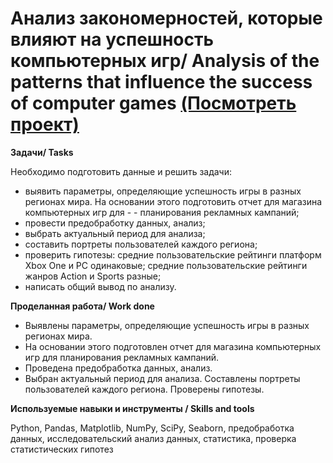 # Анализ закономерностей, которые влияют на успешность компьютерных игр/ Analysis of the patterns that influence the success of computer games [(Посмотреть проект)](https://github.com/martynovamarina/analytic_projects/blob/main/Project_Analysis%20of%20the%20patterns%20that%20determine%20the%20success%20of%20computer%20games/Analysys%20of%20the%20patterns%20in%20computers%20games.ipynb)

**Задачи/ Tasks**

Необходимо подготовить данные и решить задачи:

- выявить параметры, определяющие успешность игры в разных регионах мира. На основании этого подготовить отчет для магазина компьютерных игр для - - планирования рекламных кампаний;
- провести предобработку данных, анализ;
- выбрать актуальный период для анализа;
- составить портреты пользователей каждого региона;
- проверить гипотезы: средние пользовательские рейтинги платформ Xbox One и PC одинаковые; средние пользовательские рейтинги жанров Action и Sports разные;
- написать общий вывод по анализу.

**Проделанная работа/ Work done**
- Выявлены параметры, определяющие успешность игры в разных регионах мира. 
- На основании этого подготовлен отчет для магазина компьютерных игр для планирования рекламных кампаний. 
- Проведена предобработка данных, анализ. 
- Выбран актуальный период для анализа. Составлены портреты пользователей каждого региона. Проверены гипотезы.


**Используемые навыки и инструменты / Skills and tools**

Python, Pandas, Matplotlib, NumPy, SciPy, Seaborn, предобработка данных, исследовательский анализ данных, статистика, проверка статистических гипотез

